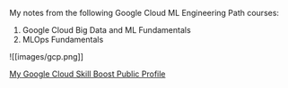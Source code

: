 My notes from the following Google Cloud ML Engineering Path courses:
1. Google Cloud Big Data and ML Fundamentals
2. MLOps Fundamentals

![[images/gcp.png]]

[My Google Cloud Skill Boost Public Profile](https://www.cloudskillsboost.google/public_profiles/d85f8295-b522-4522-964c-f0fcf9375090)

